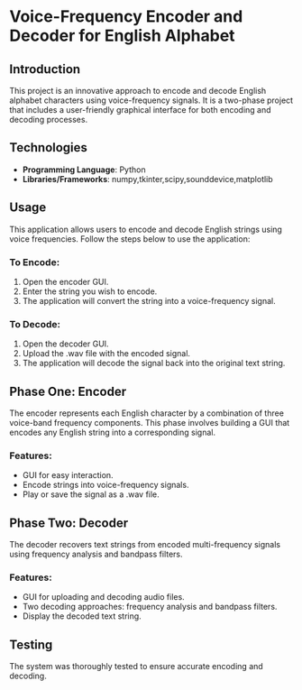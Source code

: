 # Voice-Frequency Encoder and Decoder for English Alphabet

## Introduction
This project is an innovative approach to encode and decode English alphabet characters using voice-frequency signals. It is a two-phase project that includes a user-friendly graphical interface for both encoding and decoding processes.

## Technologies
- **Programming Language**: Python
- **Libraries/Frameworks**: numpy,tkinter,scipy,sounddevice,matplotlib

## Usage
This application allows users to encode and decode English strings using voice frequencies. Follow the steps below to use the application:

### To Encode:
1. Open the encoder GUI.
2. Enter the string you wish to encode.
3. The application will convert the string into a voice-frequency signal.

### To Decode:
1. Open the decoder GUI.
2. Upload the .wav file with the encoded signal.
3. The application will decode the signal back into the original text string.

## Phase One: Encoder
The encoder represents each English character by a combination of three voice-band frequency components. This phase involves building a GUI that encodes any English string into a corresponding signal.

### Features:
- GUI for easy interaction.
- Encode strings into voice-frequency signals.
- Play or save the signal as a .wav file.

## Phase Two: Decoder
The decoder recovers text strings from encoded multi-frequency signals using frequency analysis and bandpass filters.

### Features:
- GUI for uploading and decoding audio files.
- Two decoding approaches: frequency analysis and bandpass filters.
- Display the decoded text string.

## Testing
The system was thoroughly tested to ensure accurate encoding and decoding. 

